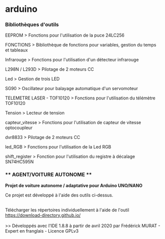 <H1>arduino</H1>

<h3>Bibliothèques d'outils</h3>

<p>EEPROM > Fonctions pour l'utilisation de la puce 24LC256
  
FONCTIONS > Bibliothèque de fonctions pour variables, gestion du temps et tableaux

Infrarouge > Fonctions pour l'utilisation d'un détecteur infrarouge

L298N / L293D > Pilotage de 2 moteurs CC

Led > Gestion de trois LED

SG90 > Oscillateur pour balayage automatique d'un servomoteur</p>

TELEMETRE LASER - TOF10120 > Fonctions pour l'utilisation du télémètre TOF10120

Tension > Lecteur de tension 

capteur_vitesse > Fonctions pour l'utilisation de capteur de vitesse optocoupleur

dvr8833 > Pilotage de 2 moteurs CC 

led_RGB > Fonctions pour l'utilisation de la Led RGB

shift_register > Fonction pour l'utilisation du registre à décalage SN74HC595N

<H3>** AGENT/VOITURE AUTONOME **</H3>

<p><b>Projet de voiture autonome / adaptative pour Arduino UNO/NANO</b></p>

<p>Ce projet est développé à l'aide des outils ci-dessus.</p>

<br>
Télécharger les répertoires individuellement à l'aide de l'outil <a href="https://download-directory.github.io/">https://download-directory.github.io/</a>
<br>
<br>
>> Développés avec l'IDE 1.8.8 à partir de avril 2020 par Frédérick MURAT - Expert en franglais - Licence GPLv3
